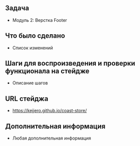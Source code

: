 ## Задача

- Модуль 2: Верстка Footer

## Что было сделано

- Список изменений

## Шаги для воспроизведения и проверки функционала на стейдже

- Описание шагов

## URL стейджа

- https://kejjero.github.io/coast-store/

## Дополнительная информация

- Любая дополнительная информация